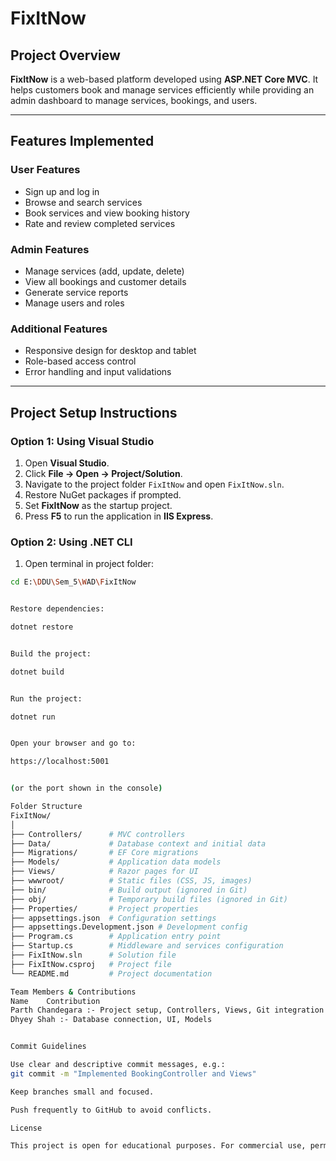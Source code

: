 # FixItNow

## Project Overview
**FixItNow** is a web-based platform developed using **ASP.NET Core MVC**. It helps customers book and manage services efficiently while providing an admin dashboard to manage services, bookings, and users.

---

## Features Implemented
### User Features
- Sign up and log in
- Browse and search services
- Book services and view booking history
- Rate and review completed services

### Admin Features
- Manage services (add, update, delete)
- View all bookings and customer details
- Generate service reports
- Manage users and roles

### Additional Features
- Responsive design for desktop and tablet
- Role-based access control
- Error handling and input validations

---

## Project Setup Instructions

### Option 1: Using Visual Studio
1. Open **Visual Studio**.
2. Click **File → Open → Project/Solution**.
3. Navigate to the project folder `FixItNow` and open `FixItNow.sln`.
4. Restore NuGet packages if prompted.
5. Set **FixItNow** as the startup project.
6. Press **F5** to run the application in **IIS Express**.

### Option 2: Using .NET CLI
1. Open terminal in project folder:
```bash
cd E:\DDU\Sem_5\WAD\FixItNow


Restore dependencies:

dotnet restore


Build the project:

dotnet build


Run the project:

dotnet run


Open your browser and go to:

https://localhost:5001


(or the port shown in the console)

Folder Structure
FixItNow/
│
├── Controllers/      # MVC controllers
├── Data/             # Database context and initial data
├── Migrations/       # EF Core migrations
├── Models/           # Application data models
├── Views/            # Razor pages for UI
├── wwwroot/          # Static files (CSS, JS, images)
├── bin/              # Build output (ignored in Git)
├── obj/              # Temporary build files (ignored in Git)
├── Properties/       # Project properties
├── appsettings.json  # Configuration settings
├── appsettings.Development.json # Development config
├── Program.cs        # Application entry point
├── Startup.cs        # Middleware and services configuration
├── FixItNow.sln      # Solution file
├── FixItNow.csproj   # Project file
└── README.md         # Project documentation

Team Members & Contributions
Name	Contribution
Parth Chandegara :- Project setup, Controllers, Views, Git integration
Dhyey Shah :- Database connection, UI, Models


Commit Guidelines

Use clear and descriptive commit messages, e.g.:
git commit -m "Implemented BookingController and Views"

Keep branches small and focused.

Push frequently to GitHub to avoid conflicts.

License

This project is open for educational purposes. For commercial use, permission must be obtained from the contributors.
